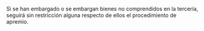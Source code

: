 Si se han embargado o se embargan bienes no comprendidos en la tercería, seguirá sin restricción alguna respecto de ellos el procedimiento de apremio.